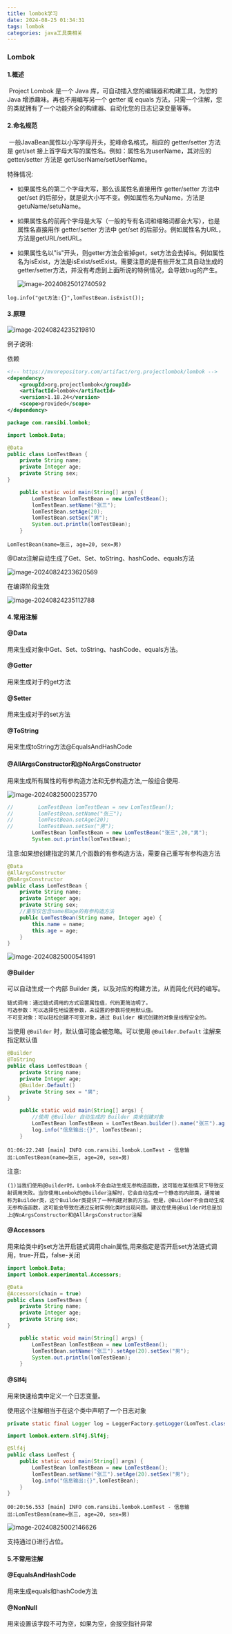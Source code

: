 ```yaml
---
title: lombok学习
date: 2024-08-25 01:34:31
tags: lombok
categories: java工具类相关
---
```


### Lombok

#### 1.概述

​         Project Lombok 是一个 Java 库，可自动插入您的编辑器和构建工具，为您的 Java 增添趣味。再也不用编写另一个 getter 或 equals 方法，只需一个注解，您的类就拥有了一个功能齐全的构建器、自动化您的日志记录变量等等。

#### 2.命名规范

​      一般JavaBean属性以小写字母开头，驼峰命名格式，相应的 getter/setter 方法是 get/set 接上首字母大写的属性名。例如：属性名为userName，其对应的getter/setter 方法是 getUserName/setUserName。

特殊情况:

- 如果属性名的第二个字母大写，那么该属性名直接用作 getter/setter 方法中 get/set 的后部分，就是说大小写不变。例如属性名为uName，方法是getuName/setuName。

- 如果属性名的前两个字母是大写（一般的专有名词和缩略词都会大写），也是属性名直接用作 getter/setter 方法中 get/set 的后部分。例如属性名为URL，方法是getURL/setURL。

- 如果属性名以"is"开头，则getter方法会省掉get，set方法会去掉is。例如属性名为isExist，方法是isExist/setExist。需要注意的是有些开发工具自动生成的getter/setter方法，并没有考虑到上面所说的特例情况，会导致bug的产生。

  ![image-20240825012740592](D:\github\code-ran.github.io\source\_posts\lombok学习.assets\image-20240825012740592.png)

```
log.info("get方法:{}",lomTestBean.isExist());
```

#### 3.原理

![image-20240824235219810](D:\github\code-ran.github.io\source\_posts\lombok学习.assets\image-20240824235219810.png)

例子说明:

依赖

```xml
<!-- https://mvnrepository.com/artifact/org.projectlombok/lombok -->
<dependency>
    <groupId>org.projectlombok</groupId>
    <artifactId>lombok</artifactId>
    <version>1.18.24</version>
    <scope>provided</scope>
</dependency>
```

```java
package com.ransibi.lombok;

import lombok.Data;

@Data
public class LomTestBean {
    private String name;
    private Integer age;
    private String sex;
}
```

```java
    public static void main(String[] args) {
        LomTestBean lomTestBean = new LomTestBean();
        lomTestBean.setName("张三");
        lomTestBean.setAge(20);
        lomTestBean.setSex("男");
        System.out.println(lomTestBean);
    }
```

```
LomTestBean(name=张三, age=20, sex=男)
```

@Data注解自动生成了Get、Set、toString、hashCode、equals方法

![image-20240824233620569](D:\github\code-ran.github.io\source\_posts\lombok学习.assets\image-20240824233620569.png)

在编译阶段生效

![image-20240824235112788](D:\github\code-ran.github.io\source\_posts\lombok学习.assets\image-20240824235112788.png)

#### 4.常用注解

#### @Data

用来生成对象中Get、Set、toString、hashCode、equals方法。

#### @Getter

用来生成对于的get方法

#### @Setter

用来生成对于的set方法

#### @ToString

用来生成toString方法@EqualsAndHashCode

#### @AllArgsConstructor和@NoArgsConstructor

用来生成所有属性的有参构造方法和无参构造方法,一般组合使用.

![image-20240825000235770](D:\github\code-ran.github.io\source\_posts\lombok学习.assets\image-20240825000235770.png)

```java
//        LomTestBean lomTestBean = new LomTestBean();
//        lomTestBean.setName("张三");
//        lomTestBean.setAge(20);
//        lomTestBean.setSex("男");
        LomTestBean lomTestBean = new LomTestBean("张三",20,"男");
        System.out.println(lomTestBean);
```

注意:如果想创建指定的某几个函数的有参构造方法，需要自己重写有参构造方法

```java
@Data
@AllArgsConstructor
@NoArgsConstructor
public class LomTestBean {
    private String name;
    private Integer age;
    private String sex;
    //重写仅包含name和age的有参构造方法
    public LomTestBean(String name, Integer age) {
        this.name = name;
        this.age = age;
    }
}
```

![image-20240825000541891](D:\github\code-ran.github.io\source\_posts\lombok学习.assets\image-20240825000541891.png)

#### @Builder

可以自动生成一个内部 Builder 类，以及对应的构建方法，从而简化代码的编写。

```
链式调用：通过链式调用的方式设置属性值，代码更简洁明了。
可选参数：可以选择性地设置参数，未设置的参数将使用默认值。
不可变对象：可以轻松创建不可变对象，通过 Builder 模式创建的对象是线程安全的。
```

当使用 `@Builder` 时，默认值可能会被忽略。可以使用 `@Builder.Default` 注解来指定默认值

```java
@Builder
@ToString
public class LomTestBean {
    private String name;
    private Integer age;
    @Builder.Default()
    private String sex = "男";
}
```

```java
    public static void main(String[] args) {
        //使用 @Builder 自动生成的 Builder 类来创建对象
        LomTestBean lomTestBean = LomTestBean.builder().name("张三").age(20).build();
        log.info("信息输出:{}", lomTestBean);
    }
```

```
01:06:22.248 [main] INFO com.ransibi.lombok.LomTest - 信息输出:LomTestBean(name=张三, age=20, sex=男)
```

注意:

```
(1)当我们使用@Builder时，Lombok不会自动生成无参构造函数，这可能在某些情况下导致反射调用失败。当你使用Lombok的@Builder注解时，它会自动生成一个静态的内部类，通常被称为Builder类，这个Builder类提供了一种构建对象的方法。但是，@Builder不会自动生成无参构造函数，这可能会导致在通过反射实例化类时出现问题。建议在使用@Builder时总是加上@NoArgsConstructor和@AllArgsConstructor注解

```

#### @Accessors

用来给类中的set方法开启链式调用chain属性,用来指定是否开启set方法链式调用，true-开启，false-关闭

```java
import lombok.Data;
import lombok.experimental.Accessors;

@Data
@Accessors(chain = true)
public class LomTestBean {
    private String name;
    private Integer age;
    private String sex;
}
```

```java
    public static void main(String[] args) {
        LomTestBean lomTestBean = new LomTestBean();
        lomTestBean.setName("张三").setAge(20).setSex("男");
        System.out.println(lomTestBean);
    }
```

#### @Slf4j

用来快速给类中定义一个日志变量。

使用这个注解相当于在这个类中声明了一个日志对象

```java
private static final Logger log = LoggerFactory.getLogger(LomTest.class);
```

```java
import lombok.extern.slf4j.Slf4j;

@Slf4j
public class LomTest {
    public static void main(String[] args) {
        LomTestBean lomTestBean = new LomTestBean();
        lomTestBean.setName("张三").setAge(20).setSex("男");
        log.info("信息输出:{}",lomTestBean);
    }
}
```

```
00:20:56.553 [main] INFO com.ransibi.lombok.LomTest - 信息输出:LomTestBean(name=张三, age=20, sex=男)
```

![image-20240825002146626](D:\github\code-ran.github.io\source\_posts\lombok学习.assets\image-20240825002146626.png)

支持通过{}进行占位。

#### 5.不常用注解

#### @EqualsAndHashCode

用来生成equals和hashCode方法

#### @NonNull

用来设置该字段不可为空，如果为空，会报空指针异常
